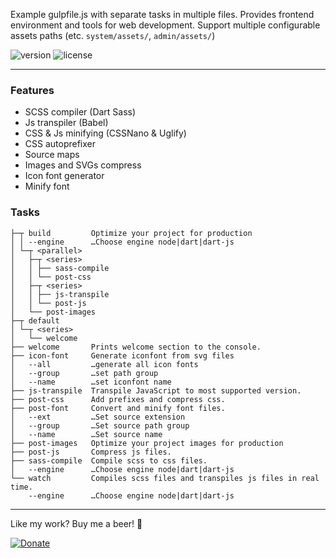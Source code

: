 Example gulpfile.js with separate tasks in multiple files.
Provides frontend environment and tools for web development.
Support multiple configurable assets paths (etc. `system/assets/`, `admin/assets/`)

![version](https://img.shields.io/github/v/tag/jakubzasanski/disco-gulp?label=version)
![license](https://img.shields.io/github/license/jakubzasanski/disco-gulp)

---

### Features
- SCSS compiler (Dart Sass)
- Js transpiler (Babel)
- CSS & Js minifying (CSSNano & Uglify)
- CSS autoprefixer
- Source maps
- Images and SVGs compress
- Icon font generator
- Minify font

### Tasks

```text
├─┬ build         Optimize your project for production
│ │ --engine      …Choose engine node|dart|dart-js
│ └─┬ <parallel>
│   ├─┬ <series>
│   │ ├── sass-compile
│   │ └── post-css
│   ├─┬ <series>
│   │ ├── js-transpile
│   │ └── post-js
│   └── post-images
├─┬ default
│ └─┬ <series>
│   └── welcome
├── welcome       Prints welcome section to the console.
├── icon-font     Generate iconfont from svg files
│   --all         …generate all icon fonts
│   --group       …set path group
│   --name        …set iconfont name
├── js-transpile  Transpile JavaScript to most supported version.
├── post-css      Add prefixes and compress css.
├── post-font     Convert and minify font files.
│   --ext         …Set source extension
│   --group       …Set source path group
│   --name        …Set source name
├── post-images   Optimize your project images for production
├── post-js       Compress js files.
├── sass-compile  Compile scss to css files.
│   --engine      …Choose engine node|dart|dart-js
└── watch         Compiles scss files and transpiles js files in real time.
    --engine      …Choose engine node|dart|dart-js
```

---

Like my work? Buy me a beer! 🍺

[![Donate](https://img.shields.io/badge/Donate-PayPal-blue.svg)](https://www.paypal.com/donate/?hosted_button_id=KWNT5X4DUL2AY)
